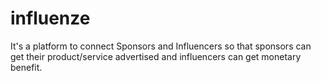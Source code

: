 # influenze
It's a platform to connect Sponsors and Influencers so that sponsors can get their product/service advertised and influencers can get monetary benefit.